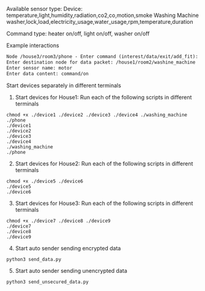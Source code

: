 Available sensor type:
Device:
temperature,light,humidity,radiation,co2,co,motion,smoke
Washing Machine
washer,lock,load,electricity_usage,water_usage,rpm,temperature,duration

Command type:
heater on/off, light on/off, washer on/off

Example interactions

```markdown
Node /house3/room3/phone - Enter command (interest/data/exit/add_fit): data
Enter destination node for data packet: /house1/room2/washine_machine
Enter sensor name: motor
Enter data content: command/on
```

Start devices separately in different terminals

1. Start devices for House1:
Run each of the following scripts in different terminals
```shell
chmod +x ./device1 ./device2 ./device3 ./device4 ./washing_machine ./phone
./device1 
./device2 
./device3 
./device4 
./washing_machine
./phone
```

2. Start devices for House2:
Run each of the following scripts in different terminals
```shell
chmod +x ./device5 ./device6
./device5
./device6 
```

3. Start devices for House3:
Run each of the following scripts in different terminals
```shell
chmod +x ./device7 ./device8 ./device9
./device7
./device8 
./device9 
```

4. Start auto sender sending encrypted data

```shell
python3 send_data.py
```

5. Start auto sender sending unencrypted data

```shell
python3 send_unsecured_data.py
```
